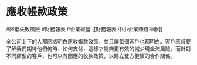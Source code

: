 # 應收帳款政策
#降低失敗風險 #財務報表 #企業經營
[[財務報表,中小企業賺錢神器]]

全公司上下的人都應該明白應收帳款政策，並且讓每個客戶也都明白。客戶應該要了解我們期待他們何時、如何支付，這樣才能夠更有效的減少現金流風險。而針對不同類型的客戶，也可以有因應的收款政策，以建立雙方健康的合作關係。
